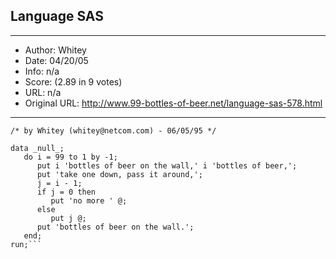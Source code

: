 
## Language SAS ##
---
- Author: Whitey
- Date: 04/20/05
- Info: n/a
- Score:  (2.89 in 9 votes)
- URL: n/a
- Original URL: http://www.99-bottles-of-beer.net/language-sas-578.html
---

```/* SAS version of 99 bottles of beer        */
/* by Whitey (whitey@netcom.com) - 06/05/95 */

data _null_;
   do i = 99 to 1 by -1;
      put i 'bottles of beer on the wall,' i 'bottles of beer,';
      put 'take one down, pass it around,';
      j = i - 1;
      if j = 0 then
         put 'no more ' @;
      else
         put j @;
      put 'bottles of beer on the wall.';
   end;
run;```